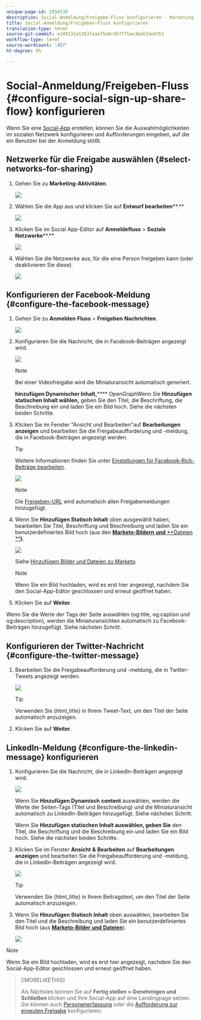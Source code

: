 ```yaml
---
unique-page-id: 2950530
description: Social-Anmeldung/Freigabe-Fluss konfigurieren - Marketing-Dokumente - Produktdokumentation
title: Social-Anmeldung/Freigeben-Fluss konfigurieren
translation-type: tm+mt
source-git-commit: e149133a5383faaef5e9c9b7775ae36e633ed7b1
workflow-type: tm+mt
source-wordcount: '457'
ht-degree: 0%

---
```



# Social-Anmeldung/Freigeben-Fluss {#configure-social-sign-up-share-flow} konfigurieren

Wenn Sie eine [Social-App](http://docs.marketo.com/display/docs/social) erstellen, können Sie die Auswahlmöglichkeiten im sozialen Netzwerk konfigurieren und Aufforderungen eingeben, auf die ein Benutzer bei der Anmeldung stößt.

## Netzwerke für die Freigabe auswählen {#select-networks-for-sharing}

1. Gehen Sie zu **Marketing-Aktivitäten**.

   ![](assets/ma-1.png)

1. Wählen Sie die App aus und klicken Sie auf **Entwurf bearbeiten****.**

   ![](assets/image2014-9-22-13-3a57-3a43.png)

1. Klicken Sie im Social App-Editor auf **Anmeldefluss** > **Soziale Netzwerke****.**.

   ![](assets/three.png)

1. Wählen Sie die Netzwerke aus, für die eine Person freigeben kann (oder deaktivieren Sie diese).

   ![](assets/four.png)

## Konfigurieren der Facebook-Meldung {#configure-the-facebook-message}

1. Gehen Sie zu **Anmelden** **Fluss** > **Freigeben** **Nachrichten**.

   ![](assets/five.png)

1. Konfigurieren Sie die Nachricht, die in Facebook-Beiträgen angezeigt wird.

   ![](assets/image2014-9-22-13-3a58-3a54.png)

   >[!NOTE]
   >
   >Bei einer Videofreigabe wird die Miniaturansicht automatisch generiert.

   **hinzufügen Dynamischer Inhalt,****** OpenGraphWenn Sie  **Hinzufügen statischen Inhalt wählen,** geben Sie den Titel, die Beschriftung, die Beschreibung ein und laden Sie ein Bild hoch. Siehe die nächsten beiden Schritte.

1. Klicken Sie im Fenster &quot;Ansicht und Bearbeiten&quot;auf **Bearbeitungen anzeigen** und bearbeiten Sie die Freigabeaufforderung und -meldung, die in Facebook-Beiträgen angezeigt werden.

   >[!TIP]
   >
   >Weitere Informationen finden Sie unter [Einstellungen für Facebook-Rich-Beiträge bearbeiten](../../../../product-docs/demand-generation/facebook/edit-facebook-rich-post-settings.md).

   ![](assets/image2014-9-22-13-3a59-3a57.png)

   >[!NOTE]
   >
   >Die [Freigeben-URL](../../../../product-docs/demand-generation/social/social-functions/choose-the-share-url-for-a-social-app.md) wird automatisch allen Freigabemeldungen hinzugefügt.

1. Wenn Sie **Hinzufügen Statisch** **Inhalt** oben ausgewählt haben, bearbeiten Sie Titel, Beschriftung und Beschreibung und laden Sie ein benutzerdefiniertes Bild hoch (aus den [**Marketo-Bildern** **und** **Dateien **](../../../../product-docs/demand-generation/images-and-files/add-images-and-files-to-marketo.md)**).**

   ![](assets/image2014-9-22-14-3a1-3a11.png)

   Siehe [Hinzufügen Bilder und Dateien zu Marketo](../../../../product-docs/demand-generation/images-and-files/add-images-and-files-to-marketo.md).

   >[!NOTE]
   >
   >Wenn Sie ein Bild hochladen, wird es erst hier angezeigt, nachdem Sie den Social-App-Editor geschlossen und erneut geöffnet haben.

1. Klicken Sie auf **Weiter**.

Wenn Sie die Werte der Tags der Seite auswählen (og:title, og:caption und og:description), werden die Miniaturansichten automatisch zu Facebook-Beiträgen hinzugefügt. Siehe nächsten Schritt.

## Konfigurieren der Twitter-Nachricht {#configure-the-twitter-message}

1. Bearbeiten Sie die Freigabeaufforderung und -meldung, die in Twitter-Tweets angezeigt werden.

   ![](assets/image2014-9-22-14-3a2-3a31.png)

   >[!TIP]
   >
   >Verwenden Sie {html_title} in Ihrem Tweet-Text, um den Titel der Seite automatisch anzuzeigen.

1. Klicken Sie auf **Weiter**.

## LinkedIn-Meldung {#configure-the-linkedin-message} konfigurieren

1. Konfigurieren Sie die Nachricht, die in LinkedIn-Beiträgen angezeigt wird.

   ![](assets/image2014-9-22-14-3a3-3a8.png)

   Wenn Sie **Hinzufügen Dynamisch** **content** auswählen, werden die Werte der Seiten-Tags (Titel und Beschreibung) und die Miniaturansicht automatisch zu LinkedIn-Beiträgen hinzugefügt. Siehe nächsten Schritt.

   Wenn Sie **Hinzufügen statischen Inhalt auswählen, geben Sie** den Titel, die Beschriftung und die Beschreibung ein und laden Sie ein Bild hoch. Siehe die nächsten beiden Schritte.

1. Klicken Sie im Fenster **Ansicht** **&amp;** **Bearbeiten** auf **Bearbeitungen anzeigen** und bearbeiten Sie die Freigabeaufforderung und -meldung, die in LinkedIn-Beiträgen angezeigt wird.

   ![](assets/image2014-9-22-14-3a4-3a6.png)

   >[!TIP]
   >
   >Verwenden Sie {html_title} in Ihrem Beitragstext, um den Titel der Seite automatisch anzuzeigen.

1. Wenn Sie **Hinzufügen Statisch** **Inhalt** oben auswählen, bearbeiten Sie den Titel und die Beschreibung und laden Sie ein benutzerdefiniertes Bild hoch (aus [**Marketo-Bilder** **und** **Dateien**](../../../../product-docs/demand-generation/images-and-files/add-images-and-files-to-marketo.md)).

   ![](assets/image2014-9-22-13-3a55-3a17.png)

>[!NOTE]
>
>Wenn Sie ein Bild hochladen, wird es erst hier angezeigt, nachdem Sie den Social-App-Editor geschlossen und erneut geöffnet haben.

>[!MORELIKETHIS]
>
>Als Nächstes können Sie auf **Fertig stellen > Genehmigen und Schließen** klicken und Ihre Social-App auf eine Landingpage setzen. Sie können auch [Personenerfassung](configure-person-capture-for-a-social-app.md) oder die [Aufforderung zur erneuten Freigabe](configure-re-share-email-and-prompt-for-a-social-app.md) konfigurieren.

